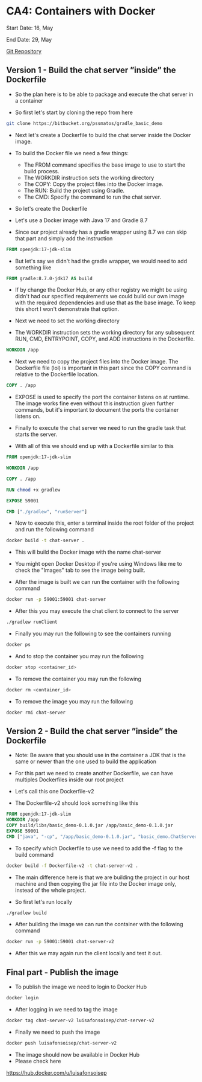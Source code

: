 # CA4: Containers with Docker

Start Date: 16, May

End Date: 29, May

[Git Repository](https://github.com/SwitchQA/devops-23-24-JPE-1222637)

## Version 1 - Build the chat server ”inside” the Dockerfile

* So the plan here is to be able to package and execute the chat server in a container


* So first let's start by cloning the repo from here

```bash
git clone https://bitbucket.org/pssmatos/gradle_basic_demo
```

* Next let's create a Dockerfile to build the chat server inside the Docker image.


* To build the Docker file we need a few things:
    * The FROM command specifies the base image to use to start the build process.
    * The WORKDIR instruction sets the working directory
    * The COPY: Copy the project files into the Docker image.
    * The RUN: Build the project using Gradle.
    * The CMD: Specify the command to run the chat server.

* So let's create the Dockerfile


* Let's use a Docker image with Java 17 and Gradle 8.7


* Since our project already has a gradle wrapper using 8.7 we can skip that part and simply add the instruction

```Dockerfile
FROM openjdk:17-jdk-slim
```

* But let's say we didn't had the gradle wrapper, we would need to add something like

```Dockerfile
FROM gradle:8.7.0-jdk17 AS build
```

* If by change the Docker Hub, or any other registry we might be using didn't had our specified requirements
  we could build our own image with the required dependencies and use that as the base image.
  To keep this short I won't demonstrate that option.


* Next we need to set the working directory


* The WORKDIR instruction sets the working directory for any subsequent
  RUN, CMD, ENTRYPOINT, COPY, and ADD instructions in the Dockerfile.

```Dockerfile
WORKDIR /app
```

* Next we need to copy the project files into the Docker image.
  The Dockerfile file (lol) is important in this part since the COPY command is relative to the Dockerfile location.

```Dockerfile
COPY . /app
```

* EXPOSE is used to specify the port the container listens on at runtime.
  The image works fine even without this instruction given further commands, but it's important to document
  the ports the container listens on.


* Finally to execute the chat server we need to run the gradle task that starts the server.


* With all of this we should end up with a Dockerfile similar to this

```Dockerfile
FROM openjdk:17-jdk-slim

WORKDIR /app

COPY . /app

RUN chmod +x gradlew

EXPOSE 59001

CMD ["./gradlew", "runServer"]
```

* Now to execute this, enter a terminal inside the root folder of the project and run the following command

```bash 
docker build -t chat-server .
```

* This will build the Docker image with the name chat-server
* You might open Docker Desktop if you're using Windows like me to check the "Images" tab to see the image being built.


* After the image is built we can run the container with the following command

```bash
docker run -p 59001:59001 chat-server
```

* After this you may execute the chat client to connect to the server

```bash
./gradlew runClient
```

* Finally you may run the following to see the containers running

```bash
docker ps
```

* And to stop the container you may run the following

```bash
docker stop <container_id>
```

* To remove the container you may run the following

```bash
docker rm <container_id>
```

* To remove the image you may run the following

```bash
docker rmi chat-server
```

## Version 2 - Build the chat server ”inside” the Dockerfile

* Note: Be aware that you should use in the container a JDK that is the same or newer than the one used to build
  the application


* For this part we need to create another Dockerfile, we can have multiples Dockerfiles inside our root project
* Let's call this one Dockerfile-v2


* The Dockerfile-v2 should look something like this

```Dockerfile
FROM openjdk:17-jdk-slim
WORKDIR /app
COPY build/libs/basic_demo-0.1.0.jar /app/basic_demo-0.1.0.jar
EXPOSE 59001
CMD ["java", "-cp", "/app/basic_demo-0.1.0.jar", "basic_demo.ChatServerApp", "59001"]
```

* To specify which Dockerfile to use we need to add the -f flag to the build command

```bash
docker build -f Dockerfile-v2 -t chat-server-v2 .
```

* The main difference here is that we are building the project in our host machine
and then copying the jar file into the Docker image only, instead of the whole project.


* So first let's run locally

```bash
./gradlew build
```

* After building the image we can run the container with the following command

```bash
docker run -p 59001:59001 chat-server-v2
```

* After this we may again run the client locally and test it out.


## Final part - Publish the image

* To publish the image we need to login to Docker Hub

```bash
docker login
```

* After logging in we need to tag the image

```bash
docker tag chat-server-v2 luisafonsoisep/chat-server-v2
```

* Finally we need to push the image

```bash
docker push luisafonsoisep/chat-server-v2
```

* The image should now be available in Docker Hub
* Please check here 

https://hub.docker.com/u/luisafonsoisep